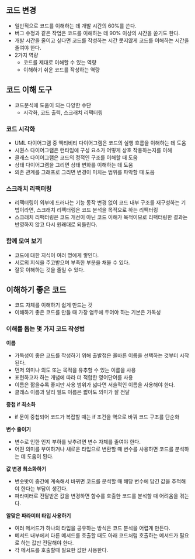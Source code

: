 ## 코드 변경
- 일반적으로 코드를 이해하는 데 개발 시간의 60%를 쓴다.
- 버그 수정과 같은 작업은 코드를 이해하는 데 90% 이상의 시간을 쏟기도 한다.
- 개발 시간을 줄이고 싶다면 코드를 작성하는 시간 못지않게 코드를 이해하는 시간을 줄여야 한다.
- 2가지 역량
	- 코드를 제대로 이해할 수 있는 역량
	- 이해하기 쉬운 코드를 작성하는 역량

## 코드 이해 도구
- 코드분석에 도움이 되는 다양한 수단
	- 시각화, 코드 출력, 스크래치 리팩터링

### 코드 시각화
- UML 다이어그램 중 액티비티 다이어그램은 코드의 실행 흐름을 이해하는 데 도움
- 시퀀스 다이어그램은 런타임에 구성 요소가 어떻게 상호 작용하는지를 이해
- 클래스 다이어그램은 코드의 정적인 구조를 이해할 때 도움
- 상태 다이어그램을 그리면 상태 변화를 이해하는 데 도움
- 의존 관계를 그래프로 그리면 변경이 미치는 범위를 파악할 때 도움

### 스크래치 리팩터링
- 리팩터링이 외부에 드러나는 기능 동작 변경 없이 코드 내부 구조를 재구성하는 기법이라면, 스크래치 리팩터링은 코드 분석을 목적으로 하는 리팩터링
- 스크래치 리팩터링은 코드 개선이 아닌 코드 이해가 목적이므로 리팩터링한 결과는 반영하지 않고 다시 원래대로 되돌린다.

### 함께 모여 보기
- 코드에 대한 지식이 여러 명에게 쌓인다.
- 서로의 지식을 주고받으며 부족한 부분을 채울 수 있다.
- 잘못 이해하는 것을 줄일 수 있다.

## 이해하기 좋은 코드
- 코드 자체를 이해하기 쉽게 만드는 것
- 이해하기 좋은 코드를 만들 때 가장 염두에 두어야 하는 기본은 가독성

### 이해를 돕는 몇 가지 코드 작성법
**이름**
- 가독성이 좋은 코드를 작성하기 위해 출발점은 올바른 이름을 선택하는 것부터 시작된다.
- 먼저 의미나 의도 또는 목적을 유추할 수 있는 이름을 사용
- 표현하고자 하는 개념에 따라 더 적합한 영어단어를 사용
- 이름은 짧을수록 좋지만 사용 범위가 넓다면 서술적인 이름을 사용해야 한다.
- 클래스 이름과 달리 필드 이름은 짧아도 의미가 잘 전달

**중첩 if 최소화**
- if 문이 중첩되어 코드가 복잡할 때는 if 조건을 역으로 바꿔 코드 구조를 단순화

**변수 줄이기**
- 변수로 인한 인지 부하를 낮추려면 변수 자체를 줄여야 한다.
- 어떤 의미를 부여하거나 새로운 타입으로 변환할 때 변수를 사용하면 코드를 분석하는 데 도움이 된다.

**값 변경 최소화하기**
- 변숫밧이 중간에 계속해서 바뀌면 코드를 분석할 때 해당 변수에 담긴 값을 추적해야 한다는 부담이 생긴다.
- 파라미터로 전달받은 값을 변경하면 함수를 호출한 코드를 분석할 때 어려움을 겪는다.

**알맞은 파라미터 타입 사용하기**
- 여러 메서드가 하나의 타입을 공유하는 방식은 코드 분석을 어렵게 만든다.
- 메서드 내부에서 다른 메서드를 호출할 때도 아래 코드처럼 호출하는 메서드가 필요로 하는 값만 전달해야 한다.
- 각 메서드를 호출할때 필요한 값만 사용한다.